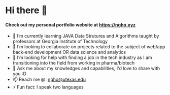 # Hi there 👋

#### Check out my personal portfolio website at https://ngho.xyz

- 🌱 I’m currently learning JAVA Data Strutures and Algorithms taught by professors at Georgia Institute of Technology
- 👯 I’m looking to collaborate on projects related to the subject of web/app back-end development OR data science and analytics
- 🤔 I’m looking for help with finding a job in the tech industry as I am transitioning into the field from working in pharma/biotech
- 💬 Ask me about my knowledges and capabilities, I'd love to share with you :D
- 📫 Reach me @: ngho@utexas.edu
- ⚡ Fun fact: I speak two languages

